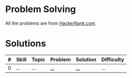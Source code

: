 # Problem Solving

All the problems are from
[HackerRank.com](https://www.hackerrank.com/domains/algorithms?badge_type=problem-solving).

# Solutions

| #   | Skill | Topic | Problem | Solution | Difficulty |
| --- | ----- | ----- | ------- | -------- | ---------- |
| 0   | ...   | ...   | [...](#) | [...](#)  | ...        |
